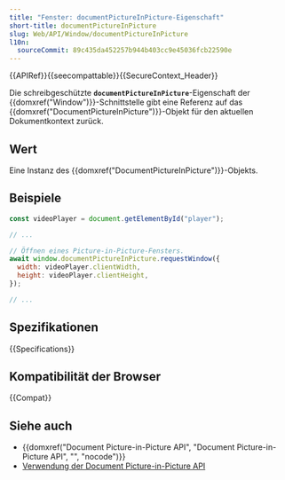 ```yaml
---
title: "Fenster: documentPictureInPicture-Eigenschaft"
short-title: documentPictureInPicture
slug: Web/API/Window/documentPictureInPicture
l10n:
  sourceCommit: 89c435da452257b944b403cc9e45036fcb22590e
---
```


{{APIRef}}{{seecompattable}}{{SecureContext_Header}}

Die schreibgeschützte **`documentPictureInPicture`**-Eigenschaft der {{domxref("Window")}}-Schnittstelle gibt eine Referenz auf das {{domxref("DocumentPictureInPicture")}}-Objekt für den aktuellen Dokumentkontext zurück.

## Wert

Eine Instanz des {{domxref("DocumentPictureInPicture")}}-Objekts.

## Beispiele

```js
const videoPlayer = document.getElementById("player");

// ...

// Öffnen eines Picture-in-Picture-Fensters.
await window.documentPictureInPicture.requestWindow({
  width: videoPlayer.clientWidth,
  height: videoPlayer.clientHeight,
});

// ...
```

## Spezifikationen

{{Specifications}}

## Kompatibilität der Browser

{{Compat}}

## Siehe auch

- {{domxref("Document Picture-in-Picture API", "Document Picture-in-Picture API", "", "nocode")}}
- [Verwendung der Document Picture-in-Picture API](/de/docs/Web/API/Document_Picture-in-Picture_API/Using)
